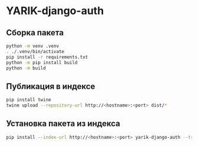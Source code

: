 # YARIK-django-auth

## Сборка пакета
```bash
python -m venv .venv
. ./.venv/bin/activate
pip install -r requirements.txt
python -m pip install build
python -m build
```

## Публикация в индексе
```bash
pip install twine
twine upload --repository-url http://<hostname>:<port> dist/*
```

## Установка пакета из индекса
```bash
pip install --index-url http://<hostname>:<port> yarik-django-auth --trusted-host <hostname>
```